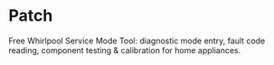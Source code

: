 # Patch
Free Whirlpool Service Mode Tool: diagnostic mode entry, fault code reading, component testing &amp; calibration for home appliances.

